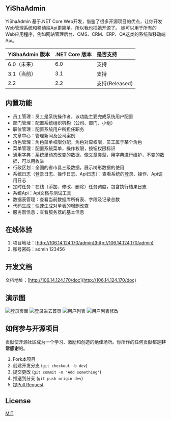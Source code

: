 ## YiShaAdmin

 YiShaAdmin 基于.NET Core Web开发，借鉴了很多开源项目的优点，让你开发Web管理系统和移动端Api更简单，所以我也把她开源了。
 她可以用于所有的Web应用程序，例如网站管理后台、CMS、CRM、ERP、OA这类的系统和移动端Api。<br />
 
| YiShaAdmin 版本 | .NET Core 版本 | 是否支持 |
|:-----|:-----|:-----|
| 6.0（未来） | 6.0 | 支持 |
| 3.1（当前） | 3.1 | 支持 |
| 2.2 | 2.2 | 支持(Released) |


## 内置功能

- 员工管理：员工是系统操作者，该功能主要完成系统用户配置
- 部门管理：配置系统组织机构（公司、部门、小组）
- 职位管理：配置系统用户所担任职务
- 文章中心：管理新闻及公司案例
- 角色管理：角色菜单权限分配，角色对应权限，员工属于某个角色
- 菜单管理：配置系统菜单，操作权限，按钮权限标识
- 通用字典：系统里动态改变的数据，像文章类型，用字典进行维护，不变的数据，可以用枚举
- 行政区划：全国的省市县三级数据，展示树形数据的使用
- 系统日志（登录日志、操作日志、Api日志）：查看系统的登录、操作、Api调用日志
- 定时任务：在线（添加、修改、删除）任务调度，包含执行结果日志
- 系统Api：Api文档与测试工具
- 数据表管理：查看当前数据库所有表、字段及记录总数
- 代码生成：快速生成对单表的增删改查
- 服务器信息：查看服务器的基本信息

## 在线体验

1. 项目地址：[http://106.14.124.170/admin](http://106.14.124.170/admin)  
2. 账号密码：admin 123456

## 开发文档

文档地址：[http://106.14.124.170/doc](http://106.14.124.170/doc)  

## 演示图

![登录页面](https://raw.githubusercontent.com/liukuo362573/YiShaAdmin/master/YiSha.Web/YiSha.Admin.Web/wwwroot/image/demo_1.jpg)
![登录进去首页](https://raw.githubusercontent.com/liukuo362573/YiShaAdmin/master/YiSha.Web/YiSha.Admin.Web/wwwroot/image/demo_2.png)
![用户列表](https://raw.githubusercontent.com/liukuo362573/YiShaAdmin/master/YiSha.Web/YiSha.Admin.Web/wwwroot/image/demo_3.png)
![用户列表修改](https://raw.githubusercontent.com/liukuo362573/YiShaAdmin/master/YiSha.Web/YiSha.Admin.Web/wwwroot/image/demo_4.png)

## 如何参与开源项目

贡献使开源社区成为一个学习、激励和创造的绝佳场所。你所作的任何贡献都是**非常感谢**的。

1. Fork本项目
2. 创建开发分支 (`git checkout -b dev`)
3. 提交更改 (`git commit -m 'Add something'`)
4. 推送到分支 (`git push origin dev`)
5. 提[Pull Request](https://github.com/liukuo362573/YiShaAdmin/compare)

## License

[MIT](https://github.com/liukuo362573/yishaadmin/blob/master/LICENSE)  
